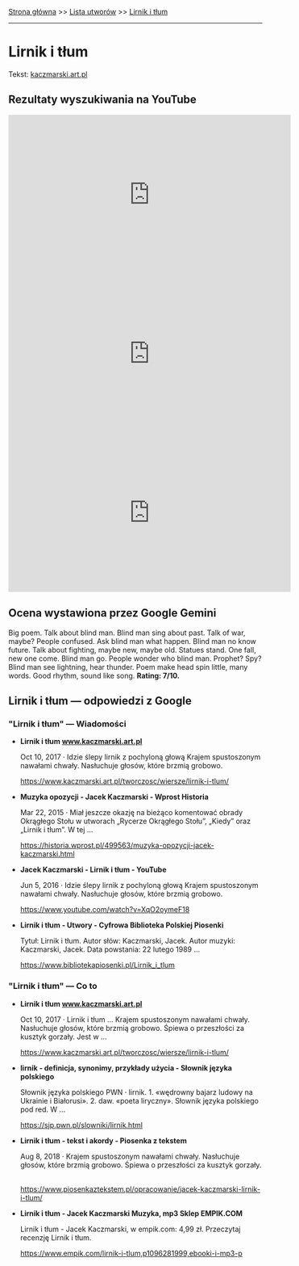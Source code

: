 [Strona główna](../index.md) >> [Lista utworów](../list.md) >> [Lirnik i tłum](260.md)

---

# Lirnik i tłum

Tekst: [kaczmarski.art.pl](https://www.kaczmarski.art.pl/tworczosc/wiersze/lirnik-i-tlum/)

## Rezultaty wyszukiwania na YouTube

<iframe width="560" height="315" src="https://www.youtube.com/embed/6j51ao9WDdk?si=IdontcarewhotheIRSsendsImnotpayingtaxes" title="YouTube video player" frameborder="0" allow="accelerometer; autoplay; clipboard-write; encrypted-media; gyroscope; picture-in-picture; web-share" referrerpolicy="strict-origin-when-cross-origin" allowfullscreen></iframe>

<iframe width="560" height="315" src="https://www.youtube.com/embed/NTNcxGVgn9I?si=IdontcarewhotheIRSsendsImnotpayingtaxes" title="YouTube video player" frameborder="0" allow="accelerometer; autoplay; clipboard-write; encrypted-media; gyroscope; picture-in-picture; web-share" referrerpolicy="strict-origin-when-cross-origin" allowfullscreen></iframe>

<iframe width="560" height="315" src="https://www.youtube.com/embed/lj__8YurNXo?si=IdontcarewhotheIRSsendsImnotpayingtaxes" title="YouTube video player" frameborder="0" allow="accelerometer; autoplay; clipboard-write; encrypted-media; gyroscope; picture-in-picture; web-share" referrerpolicy="strict-origin-when-cross-origin" allowfullscreen></iframe>

## Ocena wystawiona przez Google Gemini

Big poem. Talk about blind man. Blind man sing about past. Talk of war, maybe? People confused. Ask blind man what happen. Blind man no know future. Talk about fighting, maybe new, maybe old. Statues stand. One fall, new one come. Blind man go. People wonder who blind man. Prophet? Spy? Blind man see lightning, hear thunder. Poem make head spin little, many words. Good rhythm, sound like song. **Rating: 7/10.**


## Lirnik i tłum — odpowiedzi z Google

### "Lirnik i tłum" — Wiadomości

- **Lirnik i tłum www.kaczmarski.art.pl**

    Oct 10, 2017  ·  Idzie ślepy lirnik z pochyloną głową Krajem spustoszonym nawałami chwały. Nasłuchuje głosów, które brzmią grobowo. 

   <https://www.kaczmarski.art.pl/tworczosc/wiersze/lirnik-i-tlum/>
- **Muzyka opozycji - Jacek Kaczmarski - Wprost Historia**

    Mar 22, 2015  ·  Miał jeszcze okazję na bieżąco komentować obrady Okrągłego Stołu w utworach „Rycerze Okrągłego Stołu”, „Kiedy” oraz „Lirnik i tłum”. W tej ... 

   <https://historia.wprost.pl/499563/muzyka-opozycji-jacek-kaczmarski.html>
- **Jacek Kaczmarski - Lirnik i tłum - YouTube**

    Jun 5, 2016  ·  Idzie ślepy lirnik z pochyloną głową Krajem spustoszonym nawałami chwały. Nasłuchuje głosów, które brzmią grobowo. 

   <https://www.youtube.com/watch?v=XqO2oymeF18>
- **Lirnik i tłum - Utwory - Cyfrowa Biblioteka Polskiej Piosenki**

    Tytuł: Lirnik i tłum. Autor słów: Kaczmarski, Jacek. Autor muzyki: Kaczmarski, Jacek. Data powstania: 22 lutego 1989 ... 

   <https://www.bibliotekapiosenki.pl/Lirnik_i_tlum>

### "Lirnik i tłum" — Co to

- **Lirnik i tłum www.kaczmarski.art.pl**

    Oct 10, 2017  ·  Lirnik i tłum ... Krajem spustoszonym nawałami chwały. Nasłuchuje głosów, które brzmią grobowo. Śpiewa o przeszłości za kusztyk gorzały. Jest w ... 

   <https://www.kaczmarski.art.pl/tworczosc/wiersze/lirnik-i-tlum/>
- **lirnik - definicja, synonimy, przykłady użycia - Słownik języka polskiego**

    Słownik języka polskiego PWN · lirnik. 1. «wędrowny bajarz ludowy na Ukrainie i Białorusi». 2. daw. «poeta liryczny». Słownik języka polskiego pod red. W ... 

   <https://sjp.pwn.pl/slowniki/lirnik.html>
- **Lirnik i tłum - tekst i akordy - Piosenka z tekstem**

    Aug 8, 2018  ·  Krajem spustoszonym nawałami chwały. Nasłuchuje głosów, które brzmią grobowo. Śpiewa o przeszłości za kusztyk gorzały.                       

   <https://www.piosenkaztekstem.pl/opracowanie/jacek-kaczmarski-lirnik-i-tlum/>
- **Lirnik i tłum - Jacek Kaczmarski  Muzyka, mp3 Sklep EMPIK.COM**

    Lirnik i tłum - Jacek Kaczmarski, w empik.com: 4,99 zł. Przeczytaj recenzję Lirnik i tłum. 

   <https://www.empik.com/lirnik-i-tlum,p1096281999,ebooki-i-mp3-p>

